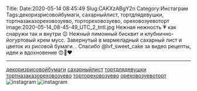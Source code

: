 Title:
Date:2020-05-14 08:45:49
Slug:CAKXzABgY2n
Category:Инстаграм
Tags:декоризрисовойбумаги, сахарныйлист, тортдлядевушки, тортназаказореховозуево, тортореховозуево, ореховозуевоторт
image:2020-05-14_08-45-49_UTC_2_tntl.jpg
Нежная нежность 💗 как снаружи так и внутри 😉
Нежный лимонный бисквит и клубнично-йогуртовый крем мусс.
Завернутый в мармеладный сахарный лист и цветок из рисовой бумаги.
.
Спасибо @lvf_sweet_cake за видео рецепты, идеи и вдохновение 😍🥰❤
________________________________
[декоризрисовойбумаги]({tag}декоризрисовойбумаги)
[сахарныйлист]({tag}сахарныйлист) [тортдлядевушки]({tag}тортдлядевушки) [тортназаказореховозуево]({tag}тортназаказореховозуево) [тортореховозуево]({tag}тортореховозуево) [ореховозуевоторт]({tag}ореховозуевоторт)
![instagram]({attach}images/2020-05-14_08-45-49_UTC_2.jpg)
![instagram]({attach}images/2020-05-14_08-45-49_UTC_1.jpg)
